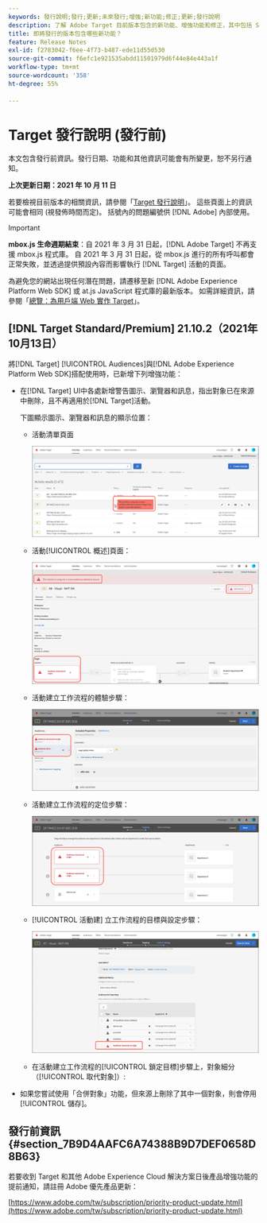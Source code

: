 ```yaml
---
keywords: 發行說明;發行;更新;未來發行;增強;新功能;修正;更新;發行說明
description: 了解 Adobe Target 目前版本包含的新功能、增強功能和修正，其中包括 SDK、API 和 JavaScript 程式庫。
title: 即將發行的版本包含哪些新功能？
feature: Release Notes
exl-id: f2783042-f6ee-4f73-b487-ede11d55d530
source-git-commit: f6efc1e921535abdd11501979d6f44e84e443a1f
workflow-type: tm+mt
source-wordcount: '358'
ht-degree: 55%

---
```


# Target 發行說明 (發行前)

本文包含發行前資訊。發行日期、功能和其他資訊可能會有所變更，恕不另行通知。

**上次更新日期：2021 年 10 月 11 日**

若要檢視目前版本的相關資訊，請參閱「[Target 發行說明](release-notes.md)」。 這些頁面上的資訊可能會相同 (視發佈時間而定)。 括號內的問題編號供 [!DNL Adobe] 內部使用。

>[!IMPORTANT]
>
>**mbox.js 生命週期結束**：自 2021 年 3 月 31 日起，[!DNL Adobe Target] 不再支援 mbox.js 程式庫。 自 2021 年 3 月 31 日起，從 mbox.js 進行的所有呼叫都會正常失敗，並透過提供預設內容而影響執行 [!DNL Target] 活動的頁面。
>
>為避免您的網站出現任何潛在問題，請遷移至新 [!DNL Adobe Experience Platform Web SDK] 或 at.js JavaScript 程式庫的最新版本。 如需詳細資訊，請參閱「[總覽：為用戶端 Web 實作 Target](/help/c-implementing-target/c-implementing-target-for-client-side-web/implement-target-for-client-side-web.md)」。

## [!DNL Target Standard/Premium] 21.10.2（2021年10月13日）

將[!DNL Target] [!UICONTROL Audiences]與[!DNL Adobe Experience Platform Web SDK]搭配使用時，已新增下列增強功能：

* 在[!DNL Target] UI中各處新增警告圖示、瀏覽器和訊息，指出對象已在來源中刪除，且不再適用於[!DNL Target]活動。

   下圖顯示圖示、瀏覽器和訊息的顯示位置：

   *  活動清單頁面

      ![在「活動」清單頁面上的來源訊息中刪除的對象](assets/deleted-at-source-audiences-list.png)

   * 活動[!UICONTROL 概述]頁面：

      ![概覽頁面上的來源訊息中刪除的對象](assets/deleted-at-source-overview.png)

   *  活動建立工作流程的體驗步驟：

      ![在體驗頁面上的來源訊息中刪除的對  像](assets/deleted-at-source-experiences.png)

   *  活動建立工作流程的定位步驟：

      ![目標頁面上在來源訊息中刪除的  對象](assets/deleted-at-source-targeting.png)

   * [!UICONTROL 活動建] 立工作流程的目標與設定步驟：

      ![在目標與設定頁面上的來源訊息 [!UICONTROL 中刪除的對] 像](assets/deleted-at-source-goals-settings.png)

   * 在活動建立工作流程的[!UICONTROL 鎖定目標]步驟上，對象細分（[!UICONTROL 取代對象]）:

* 如果您嘗試使用「合併對象」功能，但來源上刪除了其中一個對象，則會停用[!UICONTROL 儲存]。

## 發行前資訊 {#section_7B9D4AAFC6A74388B9D7DEF0658D8B63}

若要收到 Target 和其他 Adobe Experience Cloud 解決方案日後產品增強功能的提前通知，請註冊 Adobe 優先產品更新：

[https://www.adobe.com/tw/subscription/priority-product-update.html](https://www.adobe.com/tw/subscription/priority-product-update.html)
